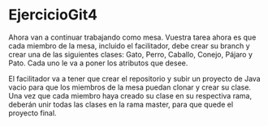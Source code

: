 # EjercicioGit4

Ahora van a continuar trabajando como mesa. Vuestra tarea ahora es que cada miembro
de la mesa, incluido el facilitador, debe crear su branch y crear una de las siguientes
clases: Gato, Perro, Caballo, Conejo, Pájaro y Pato. Cada uno le va a poner los atributos
que desee. 

El facilitador va a tener que crear el repositorio y subir un proyecto de Java vacio para
que los miembros de la mesa puedan clonar y crear su clase. Una vez que cada miembro
haya creado su clase en su respectiva rama, deberán unir todas las clases en la rama
master, para que quede el proyecto final.
